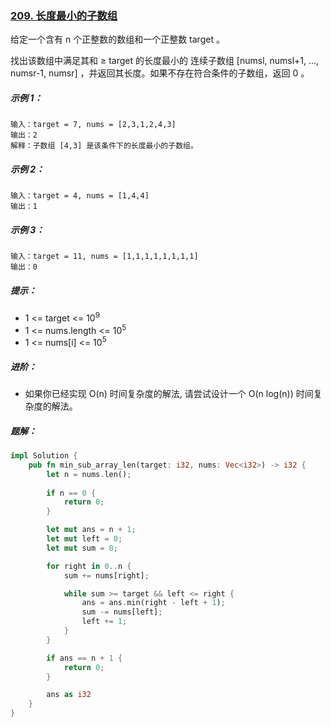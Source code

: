 ### [209. 长度最小的子数组](https://leetcode.cn/problems/minimum-size-subarray-sum/)
给定一个含有 n 个正整数的数组和一个正整数 target 。

找出该数组中满足其和 ≥ target 的长度最小的 连续子数组 [numsl, numsl+1, ..., numsr-1, numsr] ，并返回其长度。如果不存在符合条件的子数组，返回 0 。



##### 示例 1：
```
输入：target = 7, nums = [2,3,1,2,4,3]
输出：2
解释：子数组 [4,3] 是该条件下的长度最小的子数组。
```

##### 示例 2：
```
输入：target = 4, nums = [1,4,4]
输出：1
```

##### 示例 3：
```
输入：target = 11, nums = [1,1,1,1,1,1,1,1]
输出：0
```

##### 提示：
- 1 <= target <= 10<sup>9</sup>
- 1 <= nums.length <= 10<sup>5</sup>
- 1 <= nums[i] <= 10<sup>5</sup>


##### 进阶：
- 如果你已经实现 O(n) 时间复杂度的解法, 请尝试设计一个 O(n log(n)) 时间复杂度的解法。

##### 题解：
```rust
impl Solution {
    pub fn min_sub_array_len(target: i32, nums: Vec<i32>) -> i32 {
        let n = nums.len();
        
        if n == 0 {
            return 0;
        }

        let mut ans = n + 1;
        let mut left = 0;
        let mut sum = 0;

        for right in 0..n {
            sum += nums[right];

            while sum >= target && left <= right {
                ans = ans.min(right - left + 1);
                sum -= nums[left];
                left += 1;
            }
        }

        if ans == n + 1 {
            return 0;
        }

        ans as i32
    }
}
```
